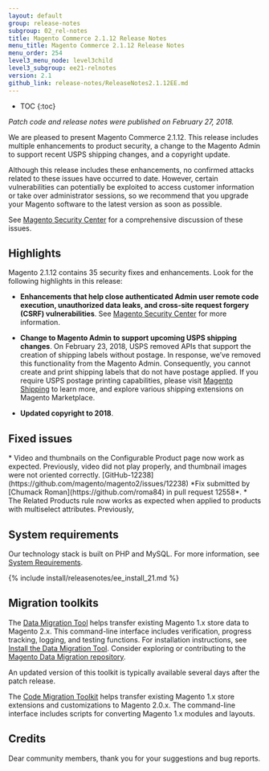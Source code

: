 ```yaml
---
layout: default
group: release-notes
subgroup: 02_rel-notes
title: Magento Commerce 2.1.12 Release Notes
menu_title: Magento Commerce 2.1.12 Release Notes
menu_order: 254
level3_menu_node: level3child
level3_subgroup: ee21-relnotes 
version: 2.1
github_link: release-notes/ReleaseNotes2.1.12EE.md
---
```


*	TOC
{:toc}

*Patch code and release notes were published on February 27, 2018.*



We are pleased to present Magento Commerce 2.1.12. This release includes multiple enhancements to product security, a change to the Magento Admin to support recent USPS shipping changes, and a copyright update. 

Although this release includes these enhancements, no confirmed attacks related to these issues have occurred to date. However, certain vulnerabilities can potentially be exploited to access customer information or take over administrator sessions, so we recommend that you upgrade your Magento software to the latest version as soon as possible.

See [Magento Security Center](https://magento.com/security/patches/magento-223-2112-and-2018-security-update) for a comprehensive discussion of these issues.

## Highlights
Magento 2.1.12 contains 35 security fixes and enhancements.  Look for the following highlights in this release:

* **Enhancements that help close authenticated Admin user remote code execution, unauthorized data leaks, and cross-site request forgery (CSRF) vulnerabilities**. See [Magento Security Center](https://magento.com/security/patches/magento-223-2112-and-2018-security-update) for more information.

* **Change to Magento Admin to support upcoming USPS shipping changes**. On February 23, 2018, USPS removed APIs that support the creation of shipping labels without postage. In response, we’ve removed this functionality from the Magento Admin. Consequently, you cannot create and print shipping labels that do not have postage applied. If you require USPS postage printing capabilities, please visit [Magento Shipping](https://magento.com/products/shipping) to learn more, and explore various shipping extensions on Magento Marketplace. 

* **Updated copyright to 2018**. 

## Fixed issues

<!--- MAGETWO-85097 -->* Video and thumbnails on the Configurable Product page now work as expected. Previously, video did not play properly, and thumbnail images were not oriented correctly. [GitHub-12238](https://github.com/magento/magento2/issues/12238) *Fix submitted by [Chumack Roman](https://github.com/roma84) in pull request 12558*.

<!--- MAGETWO-83648 -->* The Related Products rule now works as expected when applied to products with multiselect attributes. Previously, 

## System requirements
Our technology stack is built on PHP and MySQL. For more information, see <a href="{{ page.baseurl }}install-gde/system-requirements.html" target="_blank">System Requirements</a>.

{% include install/releasenotes/ee_install_21.md %}



## Migration toolkits
The <a href="{{ page.baseurl }}migration/migration-migrate.html" target="_blank">Data Migration Tool</a> helps transfer existing Magento 1.x store data to Magento 2.x. This command-line interface includes verification, progress tracking, logging, and testing functions. For installation instructions, see  <a href="{{ page.baseurl }}migration/migration-tool-install.html" target="_blank">Install the Data Migration Tool</a>. Consider exploring or contributing to the <a href="https://github.com/magento/data-migration-tool" target="_blank"> Magento Data Migration repository</a>.

An updated version of this toolkit is typically available several days after the patch release.

The <a href="https://github.com/magento/code-migration" target="_blank">Code Migration Toolkit</a> helps transfer existing Magento 1.x store extensions and customizations to Magento 2.0.x. The command-line interface includes scripts for converting Magento 1.x modules and layouts.

## Credits
Dear community members, thank you for your suggestions and bug reports. 



